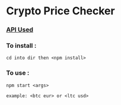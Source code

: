 # **Crypto Price Checker**
### **[API Used](https://min-api.cryptocompare.com/data/price?fsym=)**


### **To install :**

```
cd into dir then <npm install>
```

### **To use :**
```
npm start <args>

example: <btc eur> or <ltc usd> 
```

